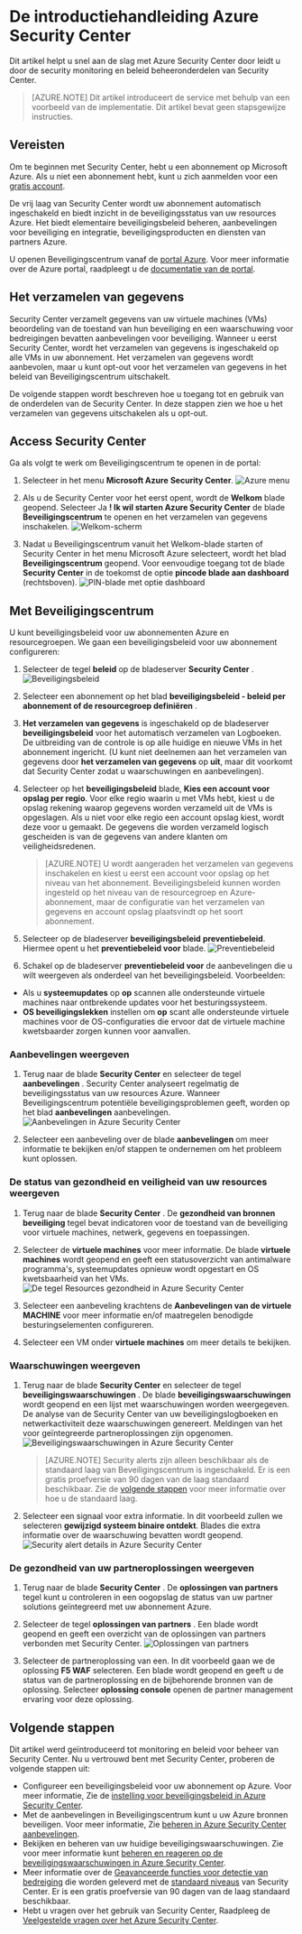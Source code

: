 <properties
   pageTitle="De introductiehandleiding Azure Security Center | Microsoft Azure"
   description="Dit artikel helpt u snel aan de slag met Azure Beveiligingscentrum leidt u door de componenten voor monitoring en beleid van beveiliging en koppelt u naar de volgende stappen."
   services="security-center"
   documentationCenter="na"
   authors="TerryLanfear"
   manager="MBaldwin"
   editor=""/>

<tags
   ms.service="security-center"
   ms.devlang="na"
   ms.topic="article"
   ms.tgt_pltfrm="na"
   ms.workload="na"
   ms.date="10/28/2016"
   ms.author="terrylan"/>

# <a name="azure-security-center-quick-start-guide"></a>De introductiehandleiding Azure Security Center

Dit artikel helpt u snel aan de slag met Azure Security Center door leidt u door de security monitoring en beleid beheeronderdelen van Security Center.

> [AZURE.NOTE] Dit artikel introduceert de service met behulp van een voorbeeld van de implementatie. Dit artikel bevat geen stapsgewijze instructies.

## <a name="prerequisites"></a>Vereisten

Om te beginnen met Security Center, hebt u een abonnement op Microsoft Azure. Als u niet een abonnement hebt, kunt u zich aanmelden voor een [gratis account](https://azure.microsoft.com/pricing/free-trial/).

De vrij laag van Security Center wordt uw abonnement automatisch ingeschakeld en biedt inzicht in de beveiligingsstatus van uw resources Azure. Het biedt elementaire beveiligingsbeleid beheren, aanbevelingen voor beveiliging en integratie, beveiligingsproducten en diensten van partners Azure.

U openen Beveiligingscentrum vanaf de [portal Azure](https://azure.microsoft.com/features/azure-portal/). Voor meer informatie over de Azure portal, raadpleegt u de [documentatie van de portal](https://azure.microsoft.com/documentation/services/azure-portal/).

## <a name="data-collection"></a>Het verzamelen van gegevens

Security Center verzamelt gegevens van uw virtuele machines (VMs) beoordeling van de toestand van hun beveiliging en een waarschuwing voor bedreigingen bevatten aanbevelingen voor beveiliging. Wanneer u eerst Security Center, wordt het verzamelen van gegevens is ingeschakeld op alle VMs in uw abonnement. Het verzamelen van gegevens wordt aanbevolen, maar u kunt opt-out voor het verzamelen van gegevens in het beleid van Beveiligingscentrum uitschakelt.

De volgende stappen wordt beschreven hoe u toegang tot en gebruik van de onderdelen van de Security Center. In deze stappen zien we hoe u het verzamelen van gegevens uitschakelen als u opt-out.

## <a name="access-security-center"></a>Access Security Center

Ga als volgt te werk om Beveiligingscentrum te openen in de portal:

1. Selecteer in het menu **Microsoft Azure** **Security Center**.
![Azure menu][1]

2. Als u de Security Center voor het eerst opent, wordt de **Welkom** blade geopend. Selecteer Ja **! Ik wil starten Azure Security Center** de blade **Beveiligingscentrum** te openen en het verzamelen van gegevens inschakelen.
![Welkom-scherm][10]

3. Nadat u Beveiligingscentrum vanuit het Welkom-blade starten of Security Center in het menu Microsoft Azure selecteert, wordt het blad **Beveiligingscentrum** geopend. Voor eenvoudige toegang tot de blade **Security Center** in de toekomst de optie **pincode blade aan dashboard** (rechtsboven).
![PIN-blade met optie dashboard][2]

## <a name="use-security-center"></a>Met Beveiligingscentrum

U kunt beveiligingsbeleid voor uw abonnementen Azure en resourcegroepen. We gaan een beveiligingsbeleid voor uw abonnement configureren:

1. Selecteer de tegel **beleid** op de bladeserver **Security Center** .
![Beveiligingsbeleid][3]

2. Selecteer een abonnement op het blad **beveiligingsbeleid - beleid per abonnement of de resourcegroep definiëren** .
3. **Het verzamelen van gegevens** is ingeschakeld op de bladeserver **beveiligingsbeleid** voor het automatisch verzamelen van Logboeken. De uitbreiding van de controle is op alle huidige en nieuwe VMs in het abonnement ingericht. (U kunt niet deelnemen aan het verzamelen van gegevens door **het verzamelen van gegevens** op **uit**, maar dit voorkomt dat Security Center zodat u waarschuwingen en aanbevelingen).
4. Selecteer op het **beveiligingsbeleid** blade, **Kies een account voor opslag per regio**. Voor elke regio waarin u met VMs hebt, kiest u de opslag rekening waarop gegevens worden verzameld uit de VMs is opgeslagen. Als u niet voor elke regio een account opslag kiest, wordt deze voor u gemaakt. De gegevens die worden verzameld logisch gescheiden is van de gegevens van andere klanten om veiligheidsredenen.

     > [AZURE.NOTE] U wordt aangeraden het verzamelen van gegevens inschakelen en kiest u eerst een account voor opslag op het niveau van het abonnement. Beveiligingsbeleid kunnen worden ingesteld op het niveau van de resourcegroep en Azure-abonnement, maar de configuratie van het verzamelen van gegevens en account opslag plaatsvindt op het soort abonnement.

5. Selecteer op de bladeserver **beveiligingsbeleid** **preventiebeleid**. Hiermee opent u het **preventiebeleid voor** blade.
![Preventiebeleid][4]

6. Schakel op de bladeserver **preventiebeleid voor** de aanbevelingen die u wilt weergeven als onderdeel van het beveiligingsbeleid. Voorbeelden:

 - Als u **systeemupdates** op **op** scannen alle ondersteunde virtuele machines naar ontbrekende updates voor het besturingssysteem.
 - **OS beveiligingslekken** instellen om **op** scant alle ondersteunde virtuele machines voor de OS-configuraties die ervoor dat de virtuele machine kwetsbaarder zorgen kunnen voor aanvallen.

### <a name="view-recommendations"></a>Aanbevelingen weergeven

1. Terug naar de blade **Security Center** en selecteer de tegel **aanbevelingen** . Security Center analyseert regelmatig de beveiligingsstatus van uw resources Azure. Wanneer Beveiligingscentrum potentiële beveiligingsproblemen geeft, worden op het blad **aanbevelingen** aanbevelingen.
![Aanbevelingen in Azure Security Center][5]

2.  Selecteer een aanbeveling over de blade **aanbevelingen** om meer informatie te bekijken en/of stappen te ondernemen om het probleem kunt oplossen.

### <a name="view-the-health-and-security-state-of-your-resources"></a>De status van gezondheid en veiligheid van uw resources weergeven

1.  Terug naar de blade **Security Center** . De **gezondheid van bronnen beveiliging** tegel bevat indicatoren voor de toestand van de beveiliging voor virtuele machines, netwerk, gegevens en toepassingen.
2.  Selecteer de **virtuele machines** voor meer informatie. De blade **virtuele machines** wordt geopend en geeft een statusoverzicht van antimalware programma's, systeemupdates opnieuw wordt opgestart en OS kwetsbaarheid van het VMs.
![De tegel Resources gezondheid in Azure Security Center][6]

3.  Selecteer een aanbeveling krachtens de **Aanbevelingen van de virtuele MACHINE** voor meer informatie en/of maatregelen benodigde besturingselementen configureren.
4.  Selecteer een VM onder **virtuele machines** om meer details te bekijken.

### <a name="view-security-alerts"></a>Waarschuwingen weergeven

1.  Terug naar de blade **Security Center** en selecteer de tegel **beveiligingswaarschuwingen** . De blade **beveiligingswaarschuwingen** wordt geopend en een lijst met waarschuwingen worden weergegeven. De analyse van de Security Center van uw beveiligingslogboeken en netwerkactiviteit deze waarschuwingen genereert. Meldingen van het voor geïntegreerde partneroplossingen zijn opgenomen.
![Beveiligingswaarschuwingen in Azure Security Center][7]

    > [AZURE.NOTE] Security alerts zijn alleen beschikbaar als de standaard laag van Beveiligingscentrum is ingeschakeld. Er is een gratis proefversie van 90 dagen van de laag standaard beschikbaar. Zie de [volgende stappen](#next-steps) voor meer informatie over hoe u de standaard laag.

2.  Selecteer een signaal voor extra informatie. In dit voorbeeld zullen we selecteren **gewijzigd systeem binaire ontdekt**. Blades die extra informatie over de waarschuwing bevatten wordt geopend.
![Security alert details in Azure Security Center][8]

### <a name="view-the-health-of-your-partner-solutions"></a>De gezondheid van uw partneroplossingen weergeven

1. Terug naar de blade **Security Center** . De **oplossingen van partners** tegel kunt u controleren in een oogopslag de status van uw partner solutions geïntegreerd met uw abonnement Azure.
2. Selecteer de tegel **oplossingen van partners** . Een blade wordt geopend en geeft een overzicht van de oplossingen van partners verbonden met Security Center.
![Oplossingen van partners][9]

3. Selecteer de partneroplossing van een. In dit voorbeeld gaan we de oplossing **F5 WAF** selecteren.  Een blade wordt geopend en geeft u de status van de partneroplossing en de bijbehorende bronnen van de oplossing. Selecteer **oplossing console** openen de partner management ervaring voor deze oplossing.

## <a name="next-steps"></a>Volgende stappen
Dit artikel werd geïntroduceerd tot monitoring en beleid voor beheer van Security Center. Nu u vertrouwd bent met Security Center, proberen de volgende stappen uit:

- Configureer een beveiligingsbeleid voor uw abonnement op Azure. Voor meer informatie, Zie de [instelling voor beveiligingsbeleid in Azure Security Center](security-center-policies.md).
- Met de aanbevelingen in Beveiligingscentrum kunt u uw Azure bronnen beveiligen. Voor meer informatie, Zie [beheren in Azure Security Center aanbevelingen](security-center-recommendations.md).
- Bekijken en beheren van uw huidige beveiligingswaarschuwingen. Zie voor meer informatie kunt [beheren en reageren op de beveiligingswaarschuwingen in Azure Security Center](security-center-managing-and-responding-alerts.md).
- Meer informatie over de [Geavanceerde functies voor detectie van bedreiging](security-center-detection-capabilities.md) die worden geleverd met de [standaard niveaus](security-center-pricing.md) van Security Center. Er is een gratis proefversie van 90 dagen van de laag standaard beschikbaar.
- Hebt u vragen over het gebruik van Security Center, Raadpleeg de [Veelgestelde vragen over het Azure Security Center](security-center-faq.md).

<!--Image references-->
[1]: ./media/security-center-get-started/azure-menu.png
[2]: ./media/security-center-get-started/security-center-pin.png
[3]: ./media/security-center-get-started/security-policy.png
[4]: ./media/security-center-get-started/prevention-policy.png
[5]: ./media/security-center-get-started/recommendations.png
[6]: ./media/security-center-get-started/resources-health.png
[7]: ./media/security-center-get-started/security-alert.png
[8]: ./media/security-center-get-started/security-alert-detail.png
[9]: ./media/security-center-get-started/partner-solutions.png
[10]: ./media/security-center-get-started/welcome.png
